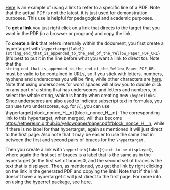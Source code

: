 [Here](https://github.com/ethereum/yellowpaper/files/1596574/Paper.pdf#blockhash) is an example of using a link to refer to a specific line of a PDF. Note that the actual PDF is not the latest, it is just used for demonstration purposes. This use is helpful for pedagogical and academic purposes. 
<!--update the above link after internal hyperlinks and hypertargets are added-->

To **get a link** you just right click on a link that directs to the target that you want in the PDF (in a browser or program) and copy the link.

To **create a link** that refers internally within the document, you first create a hypertarget with `\hypertarget{label}{string_end_that_is_appended_to_the_end_of_the_Yellow_Paper_PDF_URL}` (it's best to put it in the line before what you want a link to direct to). Note that the `string_end_that_is_appended_to_the_end_of_the_Yellow_Paper_PDF_URL` must be valid to be contained in URLs, so if you stick with letters, numbers, hyphens and underscores you will be fine, while other characters are [here](https://stackoverflow.com/questions/1547899/which-characters-make-a-url-invalid#1547940). Note that using underscores for word spaces will allow you to double click on any part of a string that has underscores and letters and numbers, to select the whole string, which is handy when creating new `\hyperlink`s. Since underscores are also used to indicate subscript text in formulas, you can use two underscores, e.g. for $H_n$ you can use \hypertarget{block_nonce_H__n}{block_nonce_H__n}. The corresponding link to this hypertarget, when merged, will thus become https://ethereum.github.io/yellowpaper/paper.pdf#block_nonce_H__n, while if there is no label for that hypertarget, again as mentioned it will just direct to the first page. Also note that it may be easier to use the same text in between the first and second pairs of braces for the `\hypertarget`.

Then you create a link with `\hyperlink{label}{text to be displayed}`, where again the first set of braces is a label that is the same as in the hypertarget (in the first set of braces0, and the second set of braces is the text that is displayed. Then, as mentioned, you get the link by right clicking on the link in the generated PDF and copying the link! Note that if the link doesn't have a hypertarget it will just direct to the first page. For more info on using the hyperref package, see [here](https://en.wikibooks.org/wiki/LaTeX/Hyperlinks).
